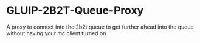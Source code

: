 # GLUIP-2B2T-Queue-Proxy
A proxy to connect into the 2b2t queue to get further ahead into the queue without having your mc client turned on
